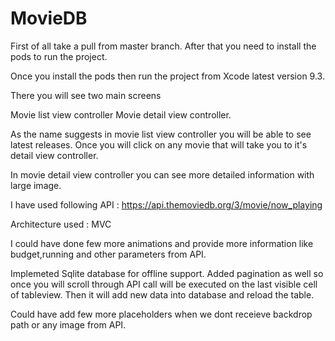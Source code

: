 # MovieDB

First of all take a pull from master branch. After that you need to install the pods to run the project.

Once you install the pods then run the project from Xcode latest version 9.3.

There you will see two main screens

Movie list view controller 
Movie detail view controller.

As the name suggests in movie list view controller you will be able to see latest releases. Once you will click on any movie that will take you to it's detail view controller.

In movie detail view controller you can see more detailed information with large image.

I have used following API : https://api.themoviedb.org/3/movie/now_playing

Architecture used : MVC

I could have done few more animations and provide more information like budget,running and other parameters from API.

Implemeted Sqlite database for offline support. Added pagination as well so once you will scroll through API call will be executed on the last visible cell of tableview. Then it will add new data into database and reload the table.

Could have add few more placeholders when we dont receieve backdrop path or any image from API.



